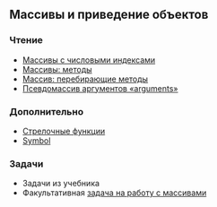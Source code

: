 ## Массивы и приведение объектов ##

### Чтение ###

* [Массивы с числовыми индексами](http://learn.javascript.ru/array)
* [Массивы: методы](http://learn.javascript.ru/array-methods)
* [Массив: перебирающие методы](http://learn.javascript.ru/array-iteration)
* [Псевдомассив аргументов «arguments»](http://learn.javascript.ru/arguments-pseudoarray)

### Дополнительно ###

* [Стрелочные функции]( https://developer.mozilla.org/ru/docs/Web/JavaScript/Reference/Functions/Arrow_functions)
* [Symbol](http://learn.javascript.ru/symbol)


### Задачи ###

* Задачи из учебника
* Факультативная [задача на работу с массивами](http://burlakilia.github.io/playground/#-L-0cuVnuYxrOyE9DXkc)